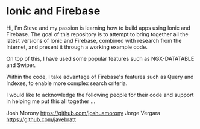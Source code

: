 # Ionic and Firebase

Hi, I'm Steve and my passion is learning how to build apps using Ionic and Firebase.
The goal of this repository is to attempt to bring together all the latest versions of Ionic and Firebase, combined with research
from the Internet, and present it through a working example code.

On top of this, I have used some popular features such as NGX-DATATABLE and Swiper.

Within the code, I take advantage of Firebase's features such as Query and Indexes, to enable more complex search criteria.

I would like to acknowledge the following people for their code and support in helping me put this all together ... 

Josh Morony https://github.com/joshuamorony
Jorge Vergara https://github.com/javebratt
